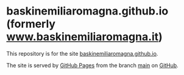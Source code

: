 # baskinemiliaromagna.github.io (formerly www.baskinemiliaromagna.it)

This repository is for the site [baskinemiliaromagna.github.io](https://baskinemiliaromagna.github.io).

The site is served by [GitHub Pages](https://pages.github.com/) from the branch [main](https://github.com/baskinemiliaromagna/baskinemiliaromagna.github.io/tree/main) on [GitHub](https://github.com/).

